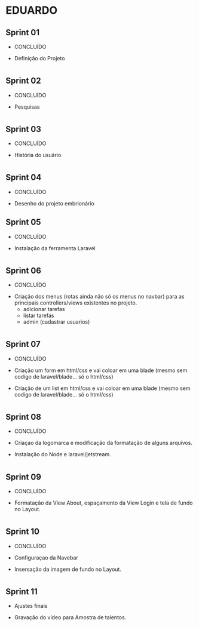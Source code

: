 # EDUARDO

## Sprint 01

* CONCLUÍDO
- Definição do Projeto

# ############

## Sprint 02

* CONCLUÍDO
- Pesquisas

# ############

## Sprint 03

* CONCLUÍDO
- História do usuário

# ############

## Sprint 04

* CONCLUÍDO
- Desenho do projeto embrionário

## Sprint 05

* CONCLUÍDO

-  Instalação da ferramenta Laravel

# ############

## Sprint 06

* CONCLUÍDO

- Criação dos menus (rotas ainda não só os menus no navbar) para as principais controllers/views existentes no projeto. 
  - adicionar tarefas
  - listar tarefas 
  - admin (cadastrar usuarios) 

# ############

## Sprint 07

* CONCLUÍDO

- Criação um form em html/css e vai coloar em uma blade (mesmo sem codigo de laravel/blade... só o html/css)

- Criação de um list em html/css e vai coloar em uma blade (mesmo sem codigo de laravel/blade... só o html/css) 

# ############

## Sprint 08

* CONCLUÍDO

- Criaçao da logomarca e modificação da formatação de alguns arquivos.

- Instalação do Node e laravel/jetstream.

# ############

## Sprint 09

* CONCLUÍDO

- Formatação da View About, espaçamento da View Login e tela de fundo no Layout.

# ############

## Sprint 10

* CONCLUÍDO

- Configuraçao da Navebar 

- Insersação da imagem de fundo no Layout.

# ############

## Sprint 11

- Ajustes finais

- Gravação do vídeo para Amostra de talentos.